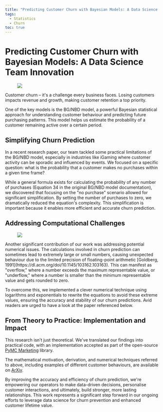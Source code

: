 ```yaml
---
title: "Predicting Customer Churn with Bayesian Models: A Data Science Team Innovation"
tags:
  - Statistics
  - Churn
toc: true
---
```


# Predicting Customer Churn with Bayesian Models: A Data Science Team Innovation
<figure>
	<a href="https://images.pexels.com/photos/30767251/pexels-photo-30767251/free-photo-of-futuristic-digital-geometric-shape-with-neon-glow.jpeg?auto=compress"><img src="https://images.pexels.com/photos/30767251/pexels-photo-30767251/free-photo-of-futuristic-digital-geometric-shape-with-neon-glow.jpeg?auto=compress"></a>
</figure>
Customer churn – it's a challenge every business faces. Losing customers impacts revenue and growth, making customer retention a top priority.

One of the key models is the BG/NBD model, a powerful Bayesian statistical approach for understanding customer behaviour and predicting future purchasing patterns. This model helps us estimate the probability of a customer remaining active over a certain period.

## Simplifying Churn Prediction
In a recent research paper, our team tackled some practical limitations of the BG/NBD model, especially in industries like iGaming where customer activity can be sporadic and influenced by events. We focused on a specific question: what is the probability that a customer makes no purchases within a given time frame?

While a general formula exists for calculating the probability of any number of purchases (Equation 34 in the original BG/NBD model documentation), we discovered that focusing on the "no purchase" scenario allowed for significant simplification. By setting the number of purchases to zero, we dramatically reduced the equation's complexity. This simplification is important because it enables more efficient and accurate churn prediction.

## Addressing Computational Challenges
<figure>
	<a href="https://images.pexels.com/photos/5238079/pexels-photo-5238079.jpeg?auto=compress"><img src="https://images.pexels.com/photos/5238079/pexels-photo-5238079.jpeg?auto=compress"></a>
</figure>
Another significant contribution of our work was addressing potential numerical issues. The calculations involved in churn prediction can sometimes lead to extremely large or small numbers, causing unexpected behaviour due to the limited precision of floating-point arithmetic [Goldberg, 1991](https://dl.acm.org/doi/10.1145/103162.103163). This can manifest as "overflow," where a number exceeds the maximum representable value, or "underflow," where a number is smaller than the minimum representable value and gets rounded to zero.

To overcome this, we implemented a clever numerical technique using logarithms and exponentials to rewrite the equations to avoid these extreme values, ensuring the accuracy and stability of our churn predictions. Avid readers are urged to have a look at the paper referenced below.

## From Theory to Practice: Implementation and Impact
This research isn't just theoretical. We've translated our findings into practical code, with an implementation accepted as part of the open-source [PyMC Marketing](https://github.com/pymc-labs/pymc-marketing/releases/tag/0.11.0) library. 

The mathematical motivation, derivation, and numerical techniques referred to above, including examples of different customer behaviours, are available on [ArXiv](https://arxiv.org/abs/2502.12912).

By improving the accuracy and efficiency of churn prediction, we're empowering our operators to make data-driven decisions, personalise customer interactions, and ultimately, build stronger, more lasting relationships. This work represents a significant step forward in our ongoing efforts to leverage data science for churn prevention and enhanced customer lifetime value.

